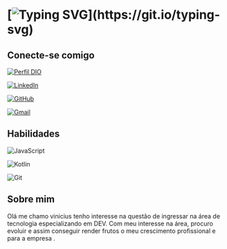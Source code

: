 
# [![Typing SVG](https://readme-typing-svg.herokuapp.com/?color=1C1C1C&size=35&center=true&vCenter=true&width=800&lines=Olá+meu+nome+é+vinicius+Santos!;Seja+bem+vindo+ao+meu+perfil+do+GitHub.)](https://git.io/typing-svg)


## Conecte-se comigo
[![Perfil DIO](https://img.shields.io/badge/-Meu%20Perfil%20na%20DIO-30A3DC?style=for-the-badge)](https://www.dio.me/users/viniciusbatista0709)

[![LinkedIn](https://img.shields.io/badge/LinkedIn-0077B5?style=for-the-badge&logo=linkedin&logoColor=white)](https://www.linkedin.com/in/vinicius-batista-santos-419a16220/)

[![GitHub](https://img.shields.io/badge/GitHub-100000?style=for-the-badge&logo=github&logoColor=white)](https://github.com/ViniciusSaantos)

[![Gmail](https://img.shields.io/badge/Gmail-333333?style=for-the-badge&logo=gmail&logoColor=red)](mailto:viniciusbatista0709@gmail.com)

## Habilidades
![JavaScript](https://img.shields.io/badge/JavaScript-F7DF1E?style=for-the-badge&logo=javascript&logoColor=black)

![Kotlin](https://img.shields.io/badge/Kotlin-0095D5?&style=for-the-badge&logo=kotlin&logoColor=white)

![Git](https://img.shields.io/badge/GIT-E44C30?style=for-the-badge&logo=git&logoColor=white)

## Sobre mim

Olá me chamo vinicius tenho interesse na questão de ingressar na área de tecnologia especializando em DEV. Com meu interesse na área, procuro evoluir e assim conseguir render frutos  o meu crescimento profissional e para a empresa .

